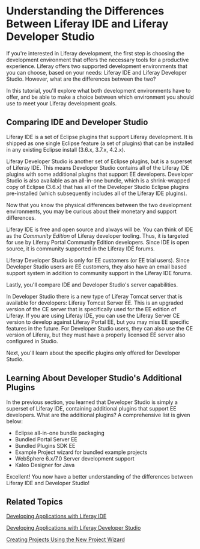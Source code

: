 # Understanding the Differences Between Liferay IDE and Liferay Developer Studio

If you're interested in Liferay development, the first step is choosing the
development environment that offers the necessary tools for a productive
experience. Liferay offers two supported development environments that you can
choose, based on your needs: Liferay IDE and Liferay Developer Studio. However,
what are the differences between the two? 

In this tutorial, you'll explore what both development environments have to
offer, and be able to make a choice between which environment you should use to
meet your Liferay development goals. 

## Comparing IDE and Developer Studio

Liferay IDE is a set of Eclipse plugins that support Liferay development. It is
shipped as one single Eclipse feature (a set of plugins) that can be installed
in any existing Eclipse install (3.6.x, 3.7.x, 4.2.x). 

Liferay Developer Studio is another set of Eclipse plugins, but is a superset of
Liferay IDE. This means Developer Studio contains all of the Liferay IDE plugins
with some additional plugins that support EE developers. Developer Studio is
also available as an all-in-one bundle, which is a shrink-wrapped copy of
Eclipse (3.6.x) that has all of the Developer Studio Eclipse plugins
pre-installed (which subsequently includes all of the Liferay IDE plugins). 

Now that you know the physical differences between the two development
environments, you may be curious about their monetary and support differences. 

Liferay IDE is free and open source and always will be. You can think of IDE as
the *Community Edition* of Liferay developer tooling. Thus, it is targeted for
use by Liferay Portal Community Edition developers. Since IDE is open source, it
is community supported in the Liferay IDE forums. 

Liferay Developer Studio is only for EE customers (or EE trial users). Since
Developer Studio users are EE customers, they also have an email based support
system in addition to community support in the Liferay IDE forums. 

Lastly, you'll compare IDE and Developer Studio's server capabilities. 

In Developer Studio there is a new type of Liferay Tomcat server that is
available for developers: Liferay Tomcat Server EE. This is an upgraded version
of the CE server that is specifically used for the EE edition of Liferay. If you
are using Liferay IDE, you can use the Liferay Server CE version to develop
against Liferay Portal EE, but you may miss EE specific features in the future. 
For Developer Studio users, they can also use the CE version of Liferay, but
they must have a properly licensed EE server also configured in Studio. 

Next, you'll learn about the specific plugins only offered for Developer Studio.

## Learning About Developer Studio's Additional Plugins

In the previous section, you learned that Developer Studio is simply a superset
of Liferay IDE, containing additional plugins that support EE developers. What
are the additional plugins? A comprehensive list is given below: 

- Eclipse all-in-one bundle packaging
- Bundled Portal Server EE 
- Bundled Plugins SDK EE 
- Example Project wizard for bundled example projects 
- WebSphere 6.x/7.0 Server development support 
- Kaleo Designer for Java

Excellent! You now have a better understanding of the differences between
Liferay IDE and Developer Studio! 

## Related Topics

[Developing Applications with Liferay IDE](/develop/learning-paths/-/knowledge_base/6-2/developing-apps-with-liferay-ide)

[Developing Applications with Liferay Developer Studio](/develop/learning-paths/-/knowledge_base/6-2/developing-applications-with-liferay-developer-stu)

[Creating Projects Using the New Project Wizard](/develop/tutorials/-/knowledge_base/6-2/creating-projects-using-the-new-project-wizard)
